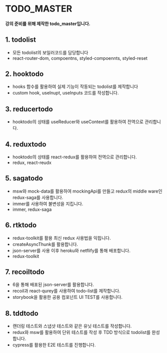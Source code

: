 # TODO_MASTER
#### 강의 준비를 위해 제작한 todo_master입니다.

## 1. todolist
- 모든 todolist의 보일러코드를 담당합니다
- react-router-dom, compoentns, styled-compoennts, styled-reset

## 2. hooktodo
- hooks 함수를 활용하여 실제 기능이 작동되는 todolist를 제작합니다
- custom hook, useInupt, useInputs 코드를 작성합니다.

## 3. reducertodo
- hooktodo의 상태를 useReducer와 useContext를 활용하여 전역으로 관리합니다.

## 4. reduxtodo
- hooktodo의 상태를 react-redux를 활용하여 전역으로 관리합니다.
- redux, react-reudx

## 5. sagatodo
- msw와 mock-data를 활용하여 mockingApi를 만들고 redux의 middle ware인 redux-saga를 사용합니다.
- immer를 사용하여 불변성을 지킵니다.
- immer, redux-saga

## 6. rtktodo
- redux-toolkit를 활용 최신 redux 사용법을 익힙니다.
- createAsyncThunk를 활용합니다.
- json-server를 사용 이후 heroku와 netflify를 통해 배포합니다.
- redux-toolkit

## 7. recoiltodo
- 6을 통해 배포된 json-server를 활용합니다.
- recoil과 react-qurey를 사용하여 todo-list를 제작합니다.
- storybook을 활용한 공용 컴포넌트 UI TEST를 사용합니다.

## 8. tddtodo
- 랜더링 테스트와 스냅샷 테스트와 같은 유닛 테스트를 작성합니다.
- redux와 msw를 활용하여 단위 테스트를 작성 후 TDD 방식으로 todolist를 완성합니다.
- cypress를 활용한 E2E 테스트를 진행합니다.





